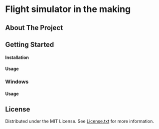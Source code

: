 # Flight simulator in the making

## About The Project

## Getting Started

#### Installation

#### Usage

### Windows

#### Usage

## License

Distributed under the MIT License. See [License.txt](License.txt) for more information.